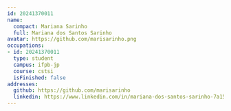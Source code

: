 ```yaml
---
id: 20241370011
name:
  compact: Mariana Sarinho
  full: Mariana dos Santos Sarinho
avatar: https://github.com/marisarinho.png
occupations:
- id: 20241370011
  type: student
  campus: ifpb-jp
  course: cstsi
  isFinished: false
addresses:
  github: https://github.com/marisarinho
  linkedin: https://www.linkedin.com/in/mariana-dos-santos-sarinho-7a15a52bb/
---
```

